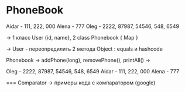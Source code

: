 # PhoneBook


Aidar - 111, 222, 000
Alena - 777
Oleg - 2222, 87987, 54546, 548, 6549
 
-> 1 класс User {id, name}, 2 class Phonebook { Map }
 
-> User - переопредилить 2 метода Object : equals и hashcode
 
Phonebook -> addPhone(long), removePhone(), printAll() ->
 
Oleg - 2222, 87987, 54546, 548, 6549
Aidar - 111, 222, 000
Alena - 777
 
 ===
Comparator -> примеры кода с компаратором (google)


